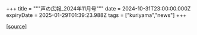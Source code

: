 +++
title = """声の広報_2024年11月号"""
date = 2024-10-31T23:00:00.000Z
expiryDate = 2025-01-29T01:39:23.988Z
tags = ["kuriyama","news"]
+++


[[source]](https://www.town.kuriyama.hokkaido.jp/site/koho/29277.html)
